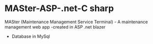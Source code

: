 # MASter-ASP-.net-C sharp
MASter (Maintenance Management Service Terminal) - A maintenance management web app
-created in ASP .net blazer
- Database in MySql
